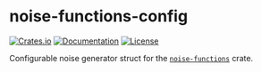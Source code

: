 # noise-functions-config

[![Crates.io](https://img.shields.io/crates/v/noise-functions-config.svg)](https://crates.io/crates/noise-functions-config)
[![Documentation](https://img.shields.io/docsrs/noise-functions-config)](https://docs.rs/noise-functions-config)
[![License](https://img.shields.io/crates/l/noise_functions_config)](#license)

Configurable noise generator struct for the [`noise-functions`](https://docs.rs/noise-functions) crate.